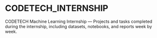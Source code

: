 # CODETECH_INTERNSHIP
CODETECH Machine Learning Internship — Projects and tasks completed during the internship, including datasets, notebooks, and reports week by week.
